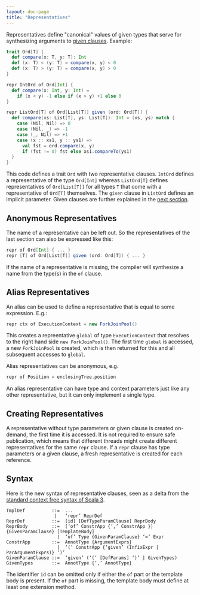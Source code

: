 ```yaml
---
layout: doc-page
title: "Representatives"
---
```


Representatives define "canonical" values of given types
that serve for synthesizing arguments to [given clauses](./inferable-params.html). Example:

```scala
trait Ord[T] {
  def compare(x: T, y: T): Int
  def (x: T) < (y: T) = compare(x, y) < 0
  def (x: T) > (y: T) = compare(x, y) > 0
}

repr IntOrd of Ord[Int] {
  def compare(x: Int, y: Int) =
    if (x < y) -1 else if (x > y) +1 else 0
}

repr ListOrd[T] of Ord[List[T]] given (ord: Ord[T]) {
  def compare(xs: List[T], ys: List[T]): Int = (xs, ys) match {
    case (Nil, Nil) => 0
    case (Nil, _) => -1
    case (_, Nil) => +1
    case (x :: xs1, y :: ys1) =>
      val fst = ord.compare(x, y)
      if (fst != 0) fst else xs1.compareTo(ys1)
  }
}
```
This code defines a trait `Ord` with two representative clauses. `IntOrd` defines
a representative of the type `Ord[Int]` whereas `ListOrd[T]` defines representatives
of `Ord[List[T]]` for all types `T` that come with a representative of `Ord[T]` themselves.
The `given` clause in `ListOrd` defines an implicit parameter.
Given clauses are further explained in the [next section](./inferable-params.html).

## Anonymous Representatives

The name of a representative can be left out. So the representatives
of the last section can also be expressed like this:
```scala
repr of Ord[Int] { ... }
repr [T] of Ord[List[T]] given (ord: Ord[T]) { ... }
```
If the name of a representative is missing, the compiler will synthesize a name from
the type(s) in the `of` clause.

## Alias Representatives

An alias can be used to define a representative that is equal to some expression. E.g.:
```scala
repr ctx of ExecutionContext = new ForkJoinPool()
```
This creates a repreentative `global` of type `ExecutionContext` that resolves to the right hand side `new ForkJoinPool()`.
The first time `global` is accessed, a new `ForkJoinPool` is created, which is then
returned for this and all subsequent accesses to `global`.

Alias representatives can be anonymous, e.g.
```scala
repr of Position = enclosingTree.position
```
An alias representative can have type and context parameters just like any other representative, but it can only implement a single type.

## Creating Representatives

A representative without type parameters or given clause is created on-demand, the first time it is accessed. It is not required to ensure safe publication, which means that different threads might create different representatives for the same `repr` clause. If a `repr` clause has type parameters or a given clause, a fresh representative is created for each reference.

## Syntax

Here is the new syntax of representative clauses, seen as a delta from the [standard context free syntax of Scala 3](http://dotty.epfl.ch/docs/internals/syntax.html).
```
TmplDef          ::=  ...
                  |   ‘repr’ ReprDef
ReprDef          ::=  [id] [DefTypeParamClause] ReprBody
ReprBody         ::=  [‘of’ ConstrApp {‘,’ ConstrApp }] {GivenParamClause} [TemplateBody]
                   |  ‘of’ Type {GivenParamClause} ‘=’ Expr
ConstrApp        ::=  AnnotType {ArgumentExprs}
                   |  ‘(’ ConstrApp {‘given’ (InfixExpr | ParArgumentExprs)} ‘)’
GivenParamClause ::=  ‘given’ (‘(’ [DefParams] ‘)’ | GivenTypes)
GivenTypes       ::=  AnnotType {‘,’ AnnotType}
```
The identifier `id` can be omitted only if either the `of` part or the template body is present.
If the `of` part is missing, the template body must define at least one extension method.
